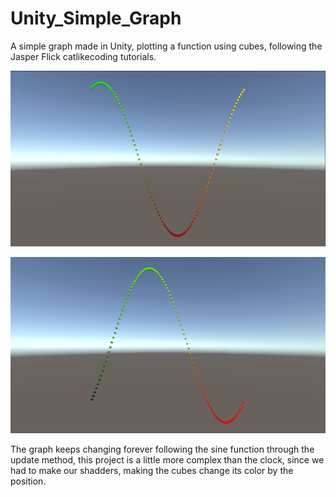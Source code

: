 # Unity_Simple_Graph
A simple graph made in Unity, plotting a function using cubes, following the Jasper Flick catlikecoding tutorials.  

![Alt text](https://github.com/Iris-CR/Unity_Simple_Graph/blob/main/images/Graph1.png "Graph at moment 1")

![Alt text](https://github.com/Iris-CR/Unity_Simple_Graph/blob/main/images/Graph2.png)
  
The graph keeps changing forever following the sine function through the update method, this project is a little more complex than the clock, since we had to make our shadders, making the cubes change its color by the position.
